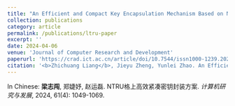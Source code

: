 ```yaml
---
title: "An Efficient and Compact Key Encapsulation Mechanism Based on NTRU Lattice"
collection: publications
category: article
permalink: /publications/ltru-paper
excerpt: ''
date: 2024-04-06
venue: 'Journal of Computer Research and Development'
paperurl: 'https://crad.ict.ac.cn/article/doi/10.7544/issn1000-1239.202220980'
citation: '<b>Zhichuang Liang</b>, Jieyu Zheng, Yunlei Zhao. An Efficient and Compact Key Encapsulation Mechanism Based on NTRU Lattice. <i>Journal of Computer Research and Development</i>, 2024, 61(4): 1049-1069.'
---
```


In Chinese: **梁志闯**, 郑婕妤, 赵运磊. NTRU格上高效紧凑密钥封装方案. *计算机研究与发展*, 2024, 61(4): 1049-1069.
